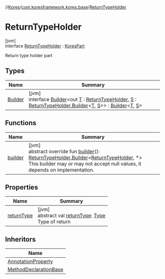 //[Kores](../../../index.md)/[com.koresframework.kores.base](../index.md)/[ReturnTypeHolder](index.md)

# ReturnTypeHolder

[jvm]\
interface [ReturnTypeHolder](index.md) : [KoresPart](../../com.koresframework.kores/-kores-part/index.md)

Return type holder part

## Types

| Name | Summary |
|---|---|
| [Builder](-builder/index.md) | [jvm]<br>interface [Builder](-builder/index.md)<out [T](-builder/index.md) : [ReturnTypeHolder](index.md), [S](-builder/index.md) : [ReturnTypeHolder.Builder](-builder/index.md)<[T](-builder/index.md), [S](-builder/index.md)>> : [Builder](../../com.koresframework.kores.builder/-builder/index.md)<[T](-builder/index.md), [S](-builder/index.md)> |

## Functions

| Name | Summary |
|---|---|
| [builder](builder.md) | [jvm]<br>abstract override fun [builder](builder.md)(): [ReturnTypeHolder.Builder](-builder/index.md)<[ReturnTypeHolder](index.md), *><br>This builder may or may not accept null values, it depends on implementation. |

## Properties

| Name | Summary |
|---|---|
| [returnType](return-type.md) | [jvm]<br>abstract val [returnType](return-type.md): [Type](https://docs.oracle.com/javase/8/docs/api/java/lang/reflect/Type.html)<br>Type of return |

## Inheritors

| Name |
|---|
| [AnnotationProperty](../-annotation-property/index.md) |
| [MethodDeclarationBase](../-method-declaration-base/index.md) |

